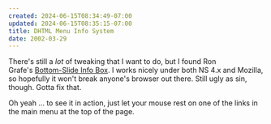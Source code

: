 ```yaml
---
created: 2024-06-15T08:34:49-07:00
updated: 2024-06-15T08:35:15-07:00
title: DHTML Menu Info System
date: 2002-03-29
---
```


There's still a *lot* of tweaking that I want to do, but I found Ron Grafe's [Bottom-Slide Info Box](https://web.archive.org/web/20020331121224/http://www.lonestar.texas.net/~rgrafe/Pages/Scripts/BottomSlider/bottomslider.htm). I works nicely under both NS 4.x and Mozilla, so hopefully it won't break anyone's browser out there. Still ugly as sin, though. Gotta fix that.

Oh yeah ... to see it in action, just let your mouse rest on one of the links in the main menu at the top of the page.
